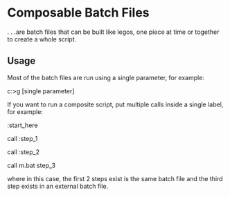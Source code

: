 # Composable Batch Files

. . .are batch files that can be built like legos, one piece at time or together to create a whole script.

## Usage

Most of the batch files are run using a single parameter, for example:

c:\>g [single parameter]

If you want to run a composite script, put multiple calls inside a single label, for example:

:start_here

call :step_1

call :step_2

call m.bat step_3

where in this case, the first 2 steps exist is the same batch file and the third step exists in an external batch file.

